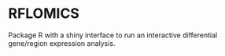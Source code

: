 # RFLOMICS

Package R with a shiny interface to run an interactive differential gene/region expression analysis.